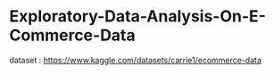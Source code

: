 # Exploratory-Data-Analysis-On-E-Commerce-Data


dataset : https://www.kaggle.com/datasets/carrie1/ecommerce-data
